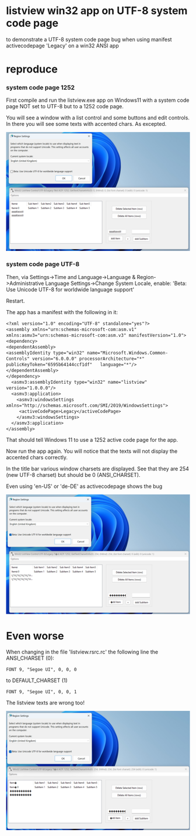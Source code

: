 # listview win32 app on UTF-8 system code page
to demonstrate a UTF-8 system code page bug when using manifest activecodepage 'Legacy' on a win32 ANSI app


# reproduce 
### system code page 1252

First compile and run the listview.exe app on Windows11 with a system code page NOT set to UTF-8 but to a 1252 code page.

You will see a window with a list control and some buttons and edit controls. In there you will see some texts with accented chars. As excepted.

![No bug](./listview_win32_bug_utf8_legacy_0.png)

### system code page UTF-8

Then, via Settings->Time and Language->Language & Region->Administrative Language Settings->Change System Locale,
enable: 'Beta: Use Unicode UTF-8 for worldwide language support'

Restart.

The app has a manifest with the following in it:


    <?xml version="1.0" encoding="UTF-8" standalone="yes"?>      
    <assembly xmlns="urn:schemas-microsoft-com:asm.v1" xmlns:asmv3="urn:schemas-microsoft-com:asm.v3" manifestVersion="1.0">  
    <dependency>   
    <dependentAssembly>  
    <assemblyIdentity type="win32" name="Microsoft.Windows.Common-Controls" version="6.0.0.0" processorArchitecture="*" publicKeyToken="6595b64144ccf1df"   language="*"/>  
    </dependentAssembly> 
    </dependency>  
      <asmv3:assemblyIdentity type="win32" name="listview" version="1.0.0.0"/> 
      <asmv3:application>  
        <asmv3:windowsSettings xmlns="http://schemas.microsoft.com/SMI/2019/WindowsSettings">  
         <activeCodePage>Legacy</activeCodePage>  
        </asmv3:windowsSettings>  
      </asmv3:application>  
    </assembly>

That should tell Windows 11 to use a 1252 active code page for the app.

Now run the app again. You will notice that the texts will not display the accented chars correctly.

In the title bar various window charsets are displayed. See that they are 254 (new UTF-8 charset) but should be 0 (ANSI_CHARSET).

Even using 'en-US' or 'de-DE' as activecodepage shows the bug

![bug!!](./listview_win32_bug_utf8_legacy_1.png)

# Even worse

When changing in the file 'listview.rsrc.rc' the following line the ANSI_CHARSET (0):

    FONT 9, "Segoe UI", 0, 0, 0
to DEFAULT_CHARSET (1)

    FONT 9, "Segoe UI", 0, 0, 1
    
The listview texts are wrong too!

![more bug](./listview_win32_bug_utf8_legacy_2.png)
